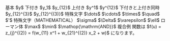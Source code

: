 <SJIS-MAC>
<ParaStyle:中見出し>基本
<ParaStyle:本文>$y$
<ParaStyle:中見出し>下付き
<ParaStyle:本文>$y_1$
<ParaStyle:本文>$y_{12}$
<ParaStyle:中見出し>上付き
<ParaStyle:本文>$y^1$
<ParaStyle:本文>$y^{12}$
<ParaStyle:中見出し>下付きと上付き同時
<ParaStyle:本文>$y_{12}^{3}$
<ParaStyle:本文>$y_{12}^{(3)}$
<ParaStyle:中見出し>特殊文字
<ParaStyle:本文>$\dots$
<ParaStyle:本文>$\cdots$
<ParaStyle:本文>$\times$
<ParaStyle:本文>$\quad$
<ParaStyle:本文>$'$
<ParaStyle:中見出し>特殊文字（MATHEMATICAL）
<ParaStyle:本文>$\sigma$
<ParaStyle:本文>$\Delta$
<ParaStyle:本文>$\varepsilon$
<ParaStyle:本文>$\ell$
<ParaStyle:中見出し>ローマン体
<ParaStyle:本文>$\max$
<ParaStyle:本文>$\min$
<ParaStyle:本文>$\mathop{\mathrm{AND}}$
<ParaStyle:中見出し>複合例
<ParaStyle:本文>関数は $f(u) = z_{j}^{(2)} = f(w_{11} x^1 + w_{21}^{(2)} x_2 + w)$ になります。
